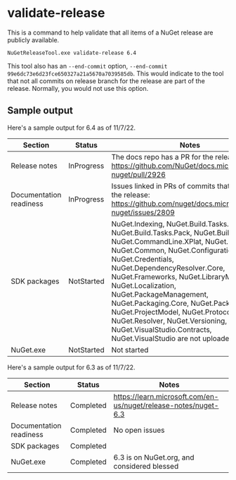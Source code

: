 ﻿# validate-release

This is a command to help validate that all items of a NuGet release are publicly available. 


```console
NuGetReleaseTool.exe validate-release 6.4
```

This tool also has an `--end-commit` option, `--end-commit 99e6dc73e6d23fce650327a21a5670a7039585db`. 
This would indicate to the tool that not all commits on release branch for the release are part of the release. Normally, you would not use this option.

## Sample output

Here's a sample output for 6.4 as of 11/7/22.

|Section | Status | Notes |
|--------|--------|-------|
| Release notes | InProgress | The docs repo has a PR for the release notes. https://github.com/NuGet/docs.microsoft.com-nuget/pull/2926 |
| Documentation readiness | InProgress | Issues linked in PRs of commits that are part of the release: https://github.com/nuget/docs.microsoft.com-nuget/issues/2809 |
| SDK packages | NotStarted | NuGet.Indexing, NuGet.Build.Tasks.Console, NuGet.Build.Tasks.Pack, NuGet.Build.Tasks, NuGet.CommandLine.XPlat, NuGet.Commands, NuGet.Common, NuGet.Configuration, NuGet.Credentials, NuGet.DependencyResolver.Core, NuGet.Frameworks, NuGet.LibraryModel, NuGet.Localization, NuGet.PackageManagement, NuGet.Packaging.Core, NuGet.Packaging, NuGet.ProjectModel, NuGet.Protocol, NuGet.Resolver, NuGet.Versioning, NuGet.VisualStudio.Contracts, NuGet.VisualStudio are not uploaded. |
| NuGet.exe | NotStarted | Not started |


Here's a sample output for 6.3 as of 11/7/22.

|Section | Status | Notes |
|--------|--------|-------|
| Release notes | Completed | https://learn.microsoft.com/en-us/nuget/release-notes/nuget-6.3 |
| Documentation readiness | Completed | No open issues |
| SDK packages | Completed |  |
| NuGet.exe | Completed | 6.3 is on NuGet.org, and considered blessed |